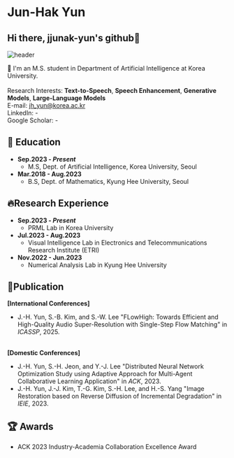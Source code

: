 # Jun-Hak Yun
## Hi there, jjunak-yun's github👋
![header](https://capsule-render.vercel.app/api?type=rect&color=auto&height=300&section=header&text=Welcome!&fontSize=90)

🏫 I'm an M.S. student in Department of Artificial Intelligence at Korea University.
<br><br> Research Interests: **Text-to-Speech**, **Speech Enhancement**, **Generative Models**, **Large-Language Models**
<br>E-mail: jh_yun@korea.ac.kr
<br>LinkedIn: -
<br>Google Scholar: -


## 🌱 Education
* **Sep.2023 - _Present_**
  * M.S, Dept. of Artificial Intelligence, Korea University, Seoul
* **Mar.2018 - Aug.2023**
  * B.S, Dept. of Mathematics, Kyung Hee University, Seoul

## 🔥Research Experience
* **Sep.2023 - _Present_**
  * PRML Lab in Korea University
* **Jul.2023 - Aug.2023**
  * Visual Intelligence Lab in Electronics and Telecommunications Research Institute (ETRI)
* **Nov.2022 - Jun.2023**
  * Numerical Analysis Lab in Kyung Hee University

## 📑Publication
**[International Conferences]**
* J.-H. Yun, S.-B. Kim, and S.-W. Lee "FLowHigh: Towards Efficient and High-Quality Audio Super-Resolution with Single-Step Flow Matching" in _ICASSP_, 2025.

<br>**[Domestic Conferences]**
* J.-H. Yun, S.-H. Jeon, and Y.-J. Lee "Distributed Neural Network Optimization Study using Adaptive Approach for Multi-Agent Collaborative Learning Application" in _ACK_, 2023.
* J.-H. Yun, J.-J. Kim, T.-G. Kim, S.-H. Lee, and H.-S. Yang "Image Restoration based on Reverse Diffusion of Incremental Degradation" in _IEIE_, 2023.

## 🏆 Awards
* ACK 2023 Industry-Academia Collaboration Excellence Award
  
<!--(
**jjunak-yun/jjunak-yun** is a ✨ _special_ ✨ repository because its `README.md` (this file) appears on your GitHub profile.

Here are some ideas to get you started:

- 🔭 I’m currently working on Korea University
- 🌱 I’m currently learning Artificial intelligence
- 👯 I’m looking to collaborate on ...
- 🤔 I’m looking for help with ...
- 💬 Ask me about ...
- 📫 How to reach me: ...
- 😄 Pronouns: ...
- ⚡ Fun fact: ...
-->
